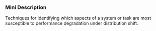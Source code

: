 ### Mini Description

Techniques for identifying which aspects of a system or task are most susceptible to performance degradation under distribution shift.
